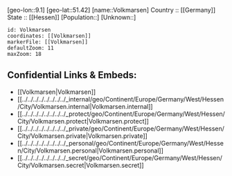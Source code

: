 ﻿---
location: [51.42,9.1] 
mapzoom: [7,12] 
mapmarker: city 
type: City
tags:
- geo/City


SpocWebEntityId: 35344
isDeleted: false
confidential: public

---
[geo-lon::9.1] 
[geo-lat::51.42] 
[name::Volkmarsen] 
Country :: [[Germany]]  
State :: [[Hessen]] 
[Population::] 
[Unknown::] 


```leaflet
id: Volkmarsen
coordinates: [[Volkmarsen]] 
markerFile: [[Volkmarsen]] 
defaultZoom: 11 
maxZoom: 18
```


## Confidential Links & Embeds: 
- [[Volkmarsen|Volkmarsen]]  
- [[../../../../../../../../_internal/geo/Continent/Europe/Germany/West/Hessen/City/Volkmarsen.internal|Volkmarsen.internal]] 
- [[../../../../../../../../_protect/geo/Continent/Europe/Germany/West/Hessen/City/Volkmarsen.protect|Volkmarsen.protect]] 
- [[../../../../../../../../_private/geo/Continent/Europe/Germany/West/Hessen/City/Volkmarsen.private|Volkmarsen.private]] 
- [[../../../../../../../../_personal/geo/Continent/Europe/Germany/West/Hessen/City/Volkmarsen.personal|Volkmarsen.personal]] 
- [[../../../../../../../../_secret/geo/Continent/Europe/Germany/West/Hessen/City/Volkmarsen.secret|Volkmarsen.secret]] 
